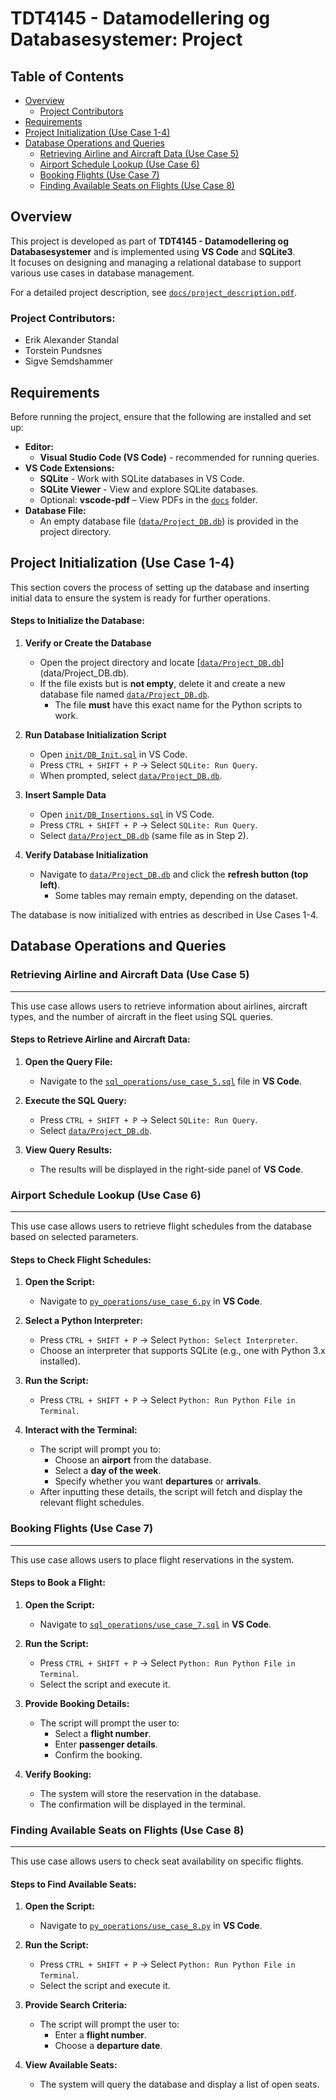 <!-- NOTE: In VS Code, right-click README.md and select “Open Preview” to view the formatted document. -->

# TDT4145 - Datamodellering og Databasesystemer: Project

## Table of Contents
- [Overview](#overview)
  - [Project Contributors](#project-contributors)
- [Requirements](#requirements)
- [Project Initialization (Use Case 1-4)](#project-initialization-use-case-1-4)
- [Database Operations and Queries](#database-operations-and-queries)
  - [Retrieving Airline and Aircraft Data (Use Case 5)](#retrieving-airline-and-aircraft-data-use-case-5)
  - [Airport Schedule Lookup (Use Case 6)](#airport-schedule-lookup-use-case-6)
  - [Booking Flights (Use Case 7)](#booking-flights-use-case-7)
  - [Finding Available Seats on Flights (Use Case 8)](#finding-available-seats-on-flights-use-case-8)

## Overview
This project is developed as part of **TDT4145 - Datamodellering og Databasesystemer** and is implemented using **VS Code** and **SQLite3**.  
It focuses on designing and managing a relational database to support various use cases in database management.

For a detailed project description, see [`docs/project_description.pdf`](docs/project_description.pdf).

### **Project Contributors:**
- Erik Alexander Standal
- Torstein Pundsnes
- Sigve Semdshammer

## Requirements
Before running the project, ensure that the following are installed and set up:

- **Editor:**  
  - **Visual Studio Code (VS Code)** - recommended for running queries.
- **VS Code Extensions:**
  - **SQLite** - Work with SQLite databases in VS Code.
  - **SQLite Viewer** - View and explore SQLite databases.
  - Optional: **vscode-pdf** – View PDFs in the [`docs`](docs) folder.
- **Database File:**  
  - An empty database file ([`data/Project_DB.db`](data/Project_DB.db)) is provided in the project directory.

## Project Initialization (Use Case 1-4)

This section covers the process of setting up the database and inserting initial data to ensure the system is ready for further operations.

#### **Steps to Initialize the Database:**

1. **Verify or Create the Database**
    - Open the project directory and locate [[`data/Project_DB.db`](data/Project_DB.db)](data/Project_DB.db).  
    - If the file exists but is **not empty**, delete it and create a new database file named [`data/Project_DB.db`](data/Project_DB.db).  
        - The file **must** have this exact name for the Python scripts to work.

2. **Run Database Initialization Script**
    - Open [`init/DB_Init.sql`](init/DB_Init.sql) in VS Code.  
    - Press `CTRL + SHIFT + P` → Select `SQLite: Run Query`.
    - When prompted, select [`data/Project_DB.db`](data/Project_DB.db).  

3. **Insert Sample Data**
    - Open [`init/DB_Insertions.sql`](init/DB_Insertions.sql) in VS Code.  
    - Press `CTRL + SHIFT + P` → Select `SQLite: Run Query`.
    - Select [`data/Project_DB.db`](data/Project_DB.db) (same file as in Step 2).

4. **Verify Database Initialization**
    - Navigate to [`data/Project_DB.db`](data/Project_DB.db) and click the **refresh button (top left)**.  
        - Some tables may remain empty, depending on the dataset.

The database is now initialized with entries as described in Use Cases 1-4.

## Database Operations and Queries

### **Retrieving Airline and Aircraft Data (Use Case 5)**
---
This use case allows users to retrieve information about airlines, aircraft types, and the number of aircraft in the fleet using SQL queries.

#### **Steps to Retrieve Airline and Aircraft Data:**  

1. **Open the Query File:**
   - Navigate to the [`sql_operations/use_case_5.sql`](sql_operations/use_case_5.sql) file in **VS Code**.

2. **Execute the SQL Query:**
   - Press `CTRL + SHIFT + P` → Select `SQLite: Run Query`.
   - Select [`data/Project_DB.db`](data/Project_DB.db).

3. **View Query Results:**
   - The results will be displayed in the right-side panel of **VS Code**.

### **Airport Schedule Lookup (Use Case 6)**  
---
This use case allows users to retrieve flight schedules from the database based on selected parameters.

#### **Steps to Check Flight Schedules:**

1. **Open the Script:**
   - Navigate to [`py_operations/use_case_6.py`](py_operations/use_case_6.py) in **VS Code**.

2. **Select a Python Interpreter:**
   - Press `CTRL + SHIFT + P` → Select `Python: Select Interpreter`.
   - Choose an interpreter that supports SQLite (e.g., one with Python 3.x installed).

3. **Run the Script:**
   - Press `CTRL + SHIFT + P` → Select `Python: Run Python File in Terminal`.

4. **Interact with the Terminal:**
   - The script will prompt you to:
     - Choose an **airport** from the database.
     - Select a **day of the week**.
     - Specify whether you want **departures** or **arrivals**.
   - After inputting these details, the script will fetch and display the relevant flight schedules.

### **Booking Flights (Use Case 7)**
---
This use case allows users to place flight reservations in the system.

#### **Steps to Book a Flight:**

1. **Open the Script:**
   - Navigate to [`sql_operations/use_case_7.sql`](sql_operations/use_case_7.sql) in **VS Code**.

2. **Run the Script:**
   - Press `CTRL + SHIFT + P` → Select `Python: Run Python File in Terminal`.
   - Select the script and execute it.

3. **Provide Booking Details:**
   - The script will prompt the user to:
     - Select a **flight number**.
     - Enter **passenger details**.
     - Confirm the booking.

4. **Verify Booking:**
   - The system will store the reservation in the database.
   - The confirmation will be displayed in the terminal.

### **Finding Available Seats on Flights (Use Case 8)**
---
This use case allows users to check seat availability on specific flights.

#### **Steps to Find Available Seats:**

1. **Open the Script:**
   - Navigate to [`py_operations/use_case_8.py`](py_operations/use_case_8.py) in **VS Code**.

2. **Run the Script:**
   - Press `CTRL + SHIFT + P` → Select `Python: Run Python File in Terminal`.
   - Select the script and execute it.

3. **Provide Search Criteria:**
   - The script will prompt the user to:
     - Enter a **flight number**.
     - Choose a **departure date**.

4. **View Available Seats:**
   - The system will query the database and display a list of open seats.
